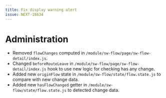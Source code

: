 ```yaml
---
title: Fix display warning alert
issue: NEXT-18634
---
```

# Administration
* Removed `flowChanges` computed in `/module/sw-flow/page/sw-flow-detail/index.js`.
* Changed `beforeRouteLeave` in `/module/sw-flow/page/sw-flow-detail/index.js` hook to use new logic for checking has any change.
* Added new `originFlow` state in `/module/sw-flow/state/flow.state.js` to compare with new change data.
* Added new `hasFlowChanged` getter in `/module/sw-flow/state/flow.state.js` to detected change data.
